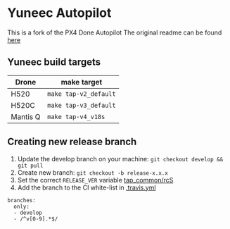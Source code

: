 # Yuneec Autopilot
This is a fork of the PX4 Done Autopilot
The original readme can be found [here](https://github.com/PX4/Firmware/blob/master/README.md)

## Yuneec build targets
| Drone  | make target  |
|---|---|
| H520  | `make tap-v2_default`  |
| H520C  | `make tap-v3_default`  |
| Mantis Q  | `make tap-v4_v18s` |

## Creating new release branch
1. Update the develop branch on your machine: `git checkout develop && git pull`
2. Create new branch: `git checkout -b release-x.x.x`
3. Set the correct `RELEASE_VER` variable [tap_common/rcS](https://github.com/YUNEEC/Firmware/blob/develop/ROMFS/tap_common/init.d/rcS)
4. Add the branch to the CI white-list in [.travis.yml](https://github.com/YUNEEC/Firmware/blob/develop/.travis.yml#L10-L13)
  ```
  branches:
    only:
    - develop
    - /^v[0-9].*$/
  ```
